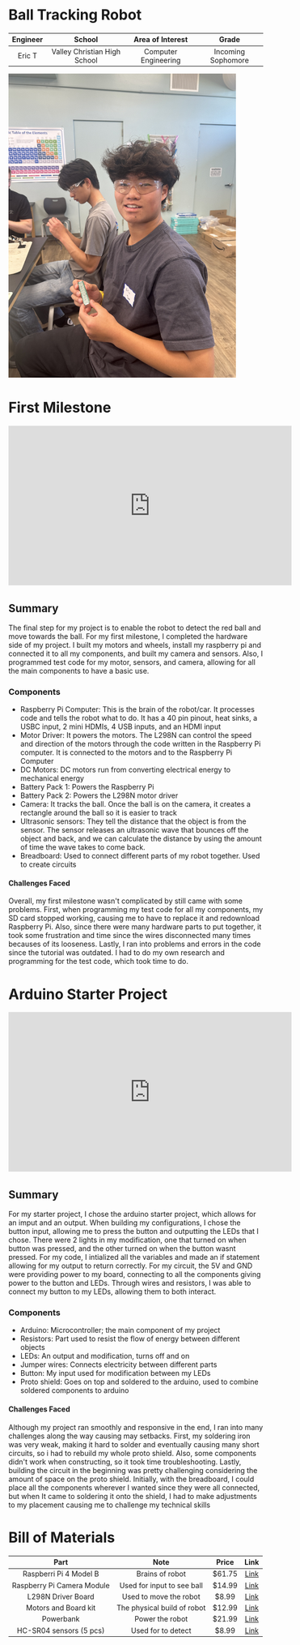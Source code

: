 


# Ball Tracking Robot

<!--Replace this text with a brief description (2-3 sentences) of your project. This description should draw the reader in and make them interested in what you've built. You can include what the biggest challenges, takeaways, and triumphs from completing the project were. As you complete your portfolio, remember your audience is less familiar than you are with all that your project entails!

You should comment out all portions of your portfolio that you have not completed yet, as well as any instructions:

-->



| **Engineer** | **School** | **Area of Interest** | **Grade** |
|:--:|:--:|:--:|:--:|
| Eric T | Valley Christian High School | Computer Engineering | Incoming Sophomore




<img src="Eric_T (1).JPG" alt="Headshot" width="450" height="600">

<!--
 
# Final Milestone

**Don't forget to replace the text below with the embedding for your milestone video. Go to Youtube, click Share -> Embed, and copy and paste the code to replace what's below.**

<iframe width="560" height="315" src="https://www.youtube.com/embed/F7M7imOVGug" title="YouTube video player" frameborder="0" allow="accelerometer; autoplay; clipboard-write; encrypted-media; gyroscope; picture-in-picture; web-share" allowfullscreen></iframe>

For your final milestone, explain the outcome of your project. Key details to include are:
- What you've accomplished since your previous milestone
- What your biggest challenges and triumphs were at BSE
- A summary of key topics you learned about
- What you hope to learn in the future after everything you've learned at BSE



# Second Milestone

**Don't forget to replace the text below with the embedding for your milestone video. Go to Youtube, click Share -> Embed, and copy and paste the code to replace what's below.**

<iframe width="560" height="315" src="https://www.youtube.com/embed/y3VAmNlER5Y" title="YouTube video player" frameborder="0" allow="accelerometer; autoplay; clipboard-write; encrypted-media; gyroscope; picture-in-picture; web-share" allowfullscreen></iframe>

For your second milestone, explain what you've worked on since your previous milestone. You can highlight:
- Technical details of what you've accomplished and how they contribute to the final goal
- What has been surprising about the project so far
- Previous challenges you faced that you overcame
- What needs to be completed before your final milestone 
-->
# First Milestone



<iframe width="560" height="315" src="https://www.youtube.com/embed/jH4JYiuLHz4?si=nz9Xh8DGZ9DOImPa" title="YouTube video player" frameborder="0" allow="accelerometer; autoplay; clipboard-write; encrypted-media; gyroscope; picture-in-picture; web-share" referrerpolicy="strict-origin-when-cross-origin" allowfullscreen></iframe>
<h2>
 Summary
</h2>
The final step for my project is to enable the robot to detect the red ball and move towards the ball. For my first milestone, I completed the hardware side of my project. I built my motors and wheels, install my raspberry pi and connected it to all my components, and built my camera and sensors. Also, I programmed test code for my motor, sensors, and camera, allowing for all the main components to have a basic use. 

<h3>
 Components
</h3>

<ul>
<li>Raspberry Pi Computer: This is the brain of the robot/car. It processes code and tells the robot what to do. It has a 40 pin pinout, heat sinks, a USBC input, 2 mini HDMIs, 4 USB inputs, and an HDMI input <br></li>
<li>Motor Driver: It powers the motors. The L298N can control the speed and direction of the motors through the code written in the Raspberry Pi computer. It is connected to the motors and to the Raspberry Pi Computer <br></li>
<li>DC Motors: DC motors run from converting electrical energy to mechanical energy <br></li>
<li>Battery Pack 1: Powers the Raspberry Pi <br></li>
<li>Battery Pack 2: Powers the L298N motor driver <br></li>
<li>Camera: It tracks the ball. Once the ball is on the camera, it creates a rectangle around the ball so it is easier to track<br></li>
<li>Ultrasonic sensors: They tell the distance that the object is from the sensor. The sensor releases an ultrasonic wave that bounces off the object and back, and we can calculate the distance by using the amount of time the wave takes to come back.<br></li>
<li>Breadboard: Used to connect different parts of my robot together. Used to create circuits<br></li>
</ul>

<h4>
 Challenges Faced
</h4>

Overall, my first milestone wasn't complicated by still came with some problems. First, when programming my test code for all my components, my SD card stopped working, causing me to have to replace it and redownload Raspberry Pi. Also, since there were many hardware parts to put together, it took some frustration and time since the wires disconnected many times becauses of its looseness. Lastly, I ran into problems and errors in the code since the tutorial was outdated. I had to do my own research and programming for the test code, which took time to do.


# Arduino Starter Project



<iframe width="560" height="315" src="https://www.youtube.com/embed/5sS4r5BRks8?si=SgCfxLQdLVn6RgoO" title="YouTube video player" frameborder="0" allow="accelerometer; autoplay; clipboard-write; encrypted-media; gyroscope; picture-in-picture; web-share" referrerpolicy="strict-origin-when-cross-origin" allowfullscreen></iframe>

<h2>
 Summary
</h2>
For my starter project, I chose the arduino starter project, which allows for an imput and an output. When building my configurations, I chose the button input, allowing me to press the button and outputting the LEDs that I chose. There were 2 lights in my modification, one that turned on when button was pressed, and the other turned on when the button wasnt pressed. For my code, I intialized all the variables and made an if statement allowing for my output to return correctly. For my circuit, the 5V and GND were providing power to my board, connecting to all the components giving power to the button and LEDs. Through wires and resistors, I was able to connect my button to my LEDs, allowing them to both interact.

<h3>
Components
</h3>

<ul>
 <li>Arduino: Microcontroller; the main component of my project <br></li>
 <li>Resistors: Part used to resist the flow of energy between different objects<br></li>
 <li>LEDs: An output and modification, turns off and on <br></li>
 <li>Jumper wires: Connects electricity between different parts<br></li>
 <li>Button: My input used for modification between my LEDs</li>
 <li>Proto shield: Goes on top and soldered to the arduino, used to combine soldered components to arduino</li>
</ul>


<h4>
 Challenges Faced
</h4>
Although my project ran smoothly and responsive in the end, I ran into many challenges along the way causing may setbacks. First, my soldering iron was very weak, making it hard to solder and eventually causing many short circuits, so i had to rebuild my whole proto shield. Also, some components didn't work when constructing, so it took time troubleshooting. Lastly, building the circuit in the beginning was pretty challenging considering the amount of space on the proto shield. Initially, with the breadboard, I could place all the components wherever I wanted since they were all connected, but when It came to soldering it onto the shield, I had to make adjustments to my placement causing me to challenge my technical skills 


<!--

# Schematics 
Here's where you'll put images of your schematics. [Tinkercad](https://www.tinkercad.com/blog/official-guide-to-tinkercad-circuits) and [Fritzing](https://fritzing.org/learning/) are both great resoruces to create professional schematic diagrams, though BSE recommends Tinkercad becuase it can be done easily and for free in the browser. 

# Code
Here's where you'll put your code. The syntax below places it into a block of code. Follow the guide [here]([url](https://www.markdownguide.org/extended-syntax/)) to learn how to customize it to your project needs. 

c++
void setup() {
  // put your setup code here, to run once:
  Serial.begin(9600);
  Serial.println("Hello World!");
}

void loop() {
  // put your main code here, to run repeatedly:

}
```


-->

# Bill of Materials

| **Part** | **Note** | **Price** | **Link** |
|:--:|:--:|:--:|:--:|
| Raspberri Pi 4 Model B | Brains of robot | $61.75 | <a href="https://www.amazon.com/Raspberry-Model-2019-Quad-Bluetooth/dp/B07TC2BK1X?source=ps-sl-shoppingads-lpcontext&ref_=fplfs&smid=A2QE71HEBJRNZE&th=1"> Link </a> |
| Raspberry Pi Camera Module | Used for input to see ball | $14.99 | <a href="https://www.amazon.com/Arducam-Autofocus-Raspberry-Motorized-Software/dp/B07SN8GYGD/ref=sr_1_5?crid=3236VFT39VAPQ&keywords=picamera&qid=1689698732&s=electronics&sprefix=picamer%2Celectronics%2C138&sr=1-5"> Link </a> |
| L298N Driver Board | Used to move the robot | $8.99 | <a href="https://www.amazon.com/Qunqi-2Packs-Controller-Stepper-Arduino/dp/B01M29YK5U/ref=sr_1_1_sspa?crid=3DE9ZH0NI3KJX&keywords=l298n&qid=1689698859&s=electronics&sprefix=l298n%2Celectronics%2C164&sr=1-1-spons&sp_csd=d2lkZ2V0TmFtZT1zcF9hdGY&psc=1"> Link </a> |
| Motors and Board kit | The physical build of robot | $12.99 | <a href="https://www.amazon.com/Smart-Chassis-Motors-Encoder-Battery/dp/B01LXY7CM3/ref=sr_1_4crid=27ACD61NPNLO4&keywords=robot+car+kit&qid=1689698962&s=electronics&sprefix=robot+car+kit%2Celectronics%2C169&sr=1-4"> Link </a> |
| Powerbank | Power the robot | $21.99 | <a href="https://www.amazon.com/Anker-Ultra-Compact-High-Speed-VoltageBoost-Technology/dp/B07QXV6N1B/ref=sr_1_1_sspa?crid=53ULGW8ZNDOW&keywords=power%2Bbank&qid=1689699045&s=electronics&sprefix=power%2Bbank%2Celectronics%2C144&sr=1-1-spons&sp_csd=d2lkZ2V0TmFtZT1zcF9hdGY&th=1"> Link </a> |
| HC-SR04 sensors (5 pcs) | Used for to detect | $8.99 | <a href="https://www.amazon.com/Organizer-Ultrasonic-Distance-MEGA2560-ElecRight/dp/B07RGB4W8V/ref=sr_1_2?crid=UYI359LWAAVU&keywords=hc%2Bsr04%2Bultrasonic%2Bsensor%2B3%2Bpc&qid=1689699122&s=electronics&sprefix=hc%2Bsr04%2Bultrasonic%2Bsensor%2B3%2Bpc%2Celectronics%2C123&sr=1-2&th=1"> Link </a> |



<!--

# Other Resources/Examples
One of the best parts about Github is that you can view how other people set up their own work. Here are some past BSE portfolios that are awesome examples. You can view how they set up their portfolio, and you can view their index.md files to understand how they implemented different portfolio components.
- [Example 1](https://trashytuber.github.io/YimingJiaBlueStamp/)
- [Example 2](https://sviatil0.github.io/Sviatoslav_BSE/)
- [Example 3](https://arneshkumar.github.io/arneshbluestamp/)

To watch the BSE tutorial on how to create a portfolio, click here.


-->
